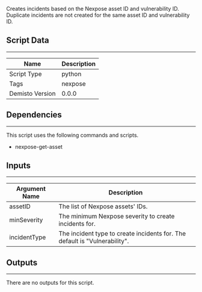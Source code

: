 Creates incidents based on the Nexpose asset ID and vulnerability ID.
Duplicate incidents are not created for the same asset ID and vulnerability ID.

## Script Data
---

| **Name** | **Description** |
| --- | --- |
| Script Type | python |
| Tags | nexpose |
| Demisto Version | 0.0.0 |

## Dependencies
---
This script uses the following commands and scripts.
* nexpose-get-asset

## Inputs
---

| **Argument Name** | **Description** |
| --- | --- |
| assetID | The list of Nexpose assets' IDs. |
| minSeverity | The minimum Nexpose severity to create incidents for. |
| incidentType | The incident type to create incidents for. The default is "Vulnerability". |

## Outputs
---
There are no outputs for this script.
